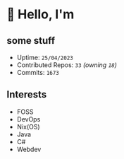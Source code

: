 # 👋 Hello, I'm 

## some stuff

- Uptime: `25/04/2023`
- Contributed Repos: `33` *(owning `18`)*
- Commits: `1673`

## Interests

- FOSS
- DevOps
- Nix(OS)
- Java
- C#
- Webdev
